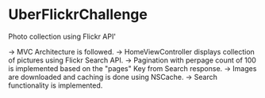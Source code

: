 # UberFlickrChallenge
Photo collection using Flickr API'

-> MVC Architecture is followed.
-> HomeViewController displays collection of pictures using Flickr Search API.
-> Pagination with perpage count of 100 is implemented based on the "pages" Key from Search response.
-> Images are downloaded and caching is done using NSCache.
-> Search functionality is implemented.

